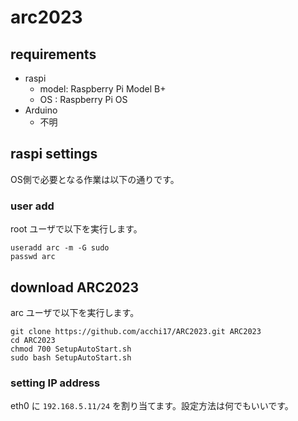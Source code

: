 # arc2023

## requirements

* raspi
  * model: Raspberry Pi Model B+
  * OS : Raspberry Pi OS
* Arduino
  * 不明

## raspi settings

OS側で必要となる作業は以下の通りです。

### user add

root ユーザで以下を実行します。

```
useradd arc -m -G sudo
passwd arc
```

## download ARC2023

arc ユーザで以下を実行します。

```
git clone https://github.com/acchi17/ARC2023.git ARC2023
cd ARC2023
chmod 700 SetupAutoStart.sh
sudo bash SetupAutoStart.sh
```

### setting IP address

eth0 に `192.168.5.11/24` を割り当てます。設定方法は何でもいいです。
